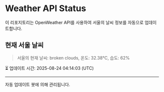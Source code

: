 
# Weather API Status

이 리포지토리는 OpenWeather API를 사용하여 서울의 날씨 정보를 자동으로 업데이트합니다.

## 현재 서울 날씨
> 서울의 현재 날씨: broken clouds, 온도: 32.38°C, 습도: 62%

⏳ 업데이트 시간: 2025-08-24 04:14:03 (UTC)

---
자동 업데이트 봇에 의해 관리됩니다.
